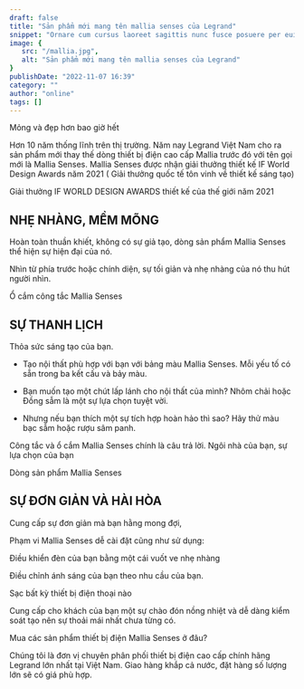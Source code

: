 ```yaml
---
draft: false
title: "Sản phẩm mới mang tên mallia senses của Legrand"
snippet: "Ornare cum cursus laoreet sagittis nunc fusce posuere per euismod dis vehicula a, semper fames lacus maecenas dictumst pulvinar neque enim non potenti. Torquent hac sociosqu eleifend potenti."
image: {
   src: "/mallia.jpg",
   alt: "Sản phẩm mới mang tên mallia senses của Legrand"
}
publishDate: "2022-11-07 16:39"
category: ""
author: "online"
tags: []
---
```


Mỏng và đẹp hơn bao giờ hết

Hơn 10 năm thống lĩnh trên thị trường. Năm nay Legrand Việt Nam cho ra sản phẩm mới thay thế dòng thiết bị điện cao cấp Mallia trước đó với tên gọi mới là Mallia Senses.
Mallia Senses được nhận giải thưởng thiết kế IF World Design Awards năm 2021 ( Giải thưởng quốc tế tôn vinh về thiết kế sáng tạo) 

Giải thưởng IF WORLD DESIGN AWARDS thiết kế của thế giới năm 2021

## NHẸ NHÀNG, MỀM MÕNG

Hoàn toàn thuần khiết, không có sự giả tạo, dòng sản phẩm Mallia Senses thể hiện sự hiện đại của nó.

Nhìn từ phía trước hoặc chính diện, sự tối giản và nhẹ nhàng của nó thu hút người nhìn.

Ổ cắm công tắc Mallia Senses

## SỰ THANH LỊCH

Thỏa sức sáng tạo của bạn.

- Tạo nội thất phù hợp với bạn với bảng màu Mallia Senses. Mỗi yếu tố có sẵn trong ba kết cấu và bảy màu.

- Bạn muốn tạo một chút lấp lánh cho nội thất của mình? Nhôm chải hoặc Đồng sẫm là một sự lựa chọn tuyệt vời.

- Nhưng nếu bạn thích một sự tích hợp hoàn hảo thì sao? Hãy thử màu bạc sẫm hoặc rượu sâm panh.

Công tắc và ổ cắm Mallia Senses chính là câu trả lời. Ngôi nhà của bạn, sự lựa chọn của bạn

Dòng sản phẩm Mallia Senses

## SỰ ĐƠN GIẢN VÀ HÀI HÒA

Cung cấp sự đơn giản mà bạn hằng mong đợi, 

Phạm vi Mallia Senses dễ cài đặt cũng như sử dụng:

Điều khiển đèn của bạn bằng một cái vuốt ve nhẹ nhàng

Điều chỉnh ánh sáng của bạn theo nhu cầu của bạn.

Sạc bất kỳ thiết bị điện thoại nào

Cung cấp cho khách của bạn một sự chào đón nồng nhiệt và dễ dàng kiểm soát tạo nên sự thoải mái nhất chưa từng có.

Mua các sản phẩm thiết bị điện Mallia Senses ở đâu?

Chúng tôi là đơn vị chuyên phân phối thiết bị điện cao cấp chính hãng Legrand lớn nhất tại Việt Nam. Giao hàng khắp cả nước, đặt hàng số lượng lớn sẽ có giá phù hợp.
